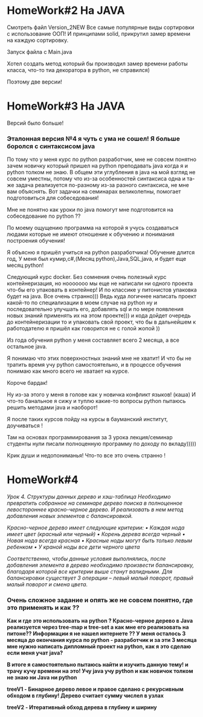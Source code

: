 # HomeWork#2 На JAVA
Смотреть файл Version_2NEW
Все самые популярные виды сортировки с использование ООП!
И принципами solid, прикрутил замер времени на каждую сортировку.

Запуск файла с Main.java

Хотел создать метод который бы производил замер времени работы класса, что-то тиа декоратора в python, не справился)

Поэтому две версии!
# HomeWork#3 На JAVA
Версий было больше!
### Эталонная версия №4 я чуть с ума не сошел! Я больше боролся с синтаксисом java
По тому что у меня курс по python разработчик, мне не совсем понятно зачем новичку который пришел на python
преподавать java когда я и python толком не знаю.
В общем эти углубления в java на мой взгляд не совсем уместны, потому что из-за особенностей синтаксиса одна и та-же
задача реализуется по-разному из-за разного синтаксиса, не мне вам объяснять.
Вот задачки на семинарах великолепны, помогает подготовиться для собеседования!

Мне не понятно как уроки по java помогут мне подготовится на собеседование по python ??

По моему ощущению программа на которой я учусь создаваться людами которые не имеют отношение к обучению и понимания
построения обучения!

Я объясню я пришёл учиться на python разработчика! Обучение длится год,
У меня был кумир,c#,(Месяц python),Java,SQL,java, и будет еще месяц python!

Следующий курс docker. Без сомнения очень полезный курс контейнеризация, но нооооооо мы еще не написали ни одного
проекта что-бы его упаковать в контейнер! И по классике у питонистов упаковка будет на java. Все очень странно)))
Ведь куда логичнее написать проект какой-то по специализации в моем случае на python ну и последовательно улучшать
его, добавлять sql и по мере появления новых знаний применять их на этом проекте))) и кода дойдет очередь до
контейнеризации то и упаковать свой проект, что бы в дальнейшем к работодателю я пришёл как говорится не с голой
жопой ))

Из года обучения python у меня составляет всего 2 месяца, а все остальное java.

Я понимаю что этих поверхностных знаний мне не хватит! И что бы не тратить время учу python самостоятельно, и в
процессе обучения понимаю как много всего не хватает на курсе.

Короче бардак!

Ну из-за этого у меня в голове как у новичка конфликт языков! (каша)
И что-то банальное я сижу и туплю какие-то вопросы python пытаюсь решить методами java и наоборот!

Я после таких курсов пойду на курсы в бауманский институт, доучиваться !

Там на основах программирования за 3 урока лекция/семинар студенты нули писали полноценную программу по доходу по
вкладу)))))

Крик души и недопониманья!
Что-то все это очень странно !

# HomeWork#4
_Урок 4. Структуры данных дерево и хэш-таблица
Необходимо превратить собранное на семинаре дерево поиска в полноценное левостороннее красно-черное дерево. И
реализовать в нем метод добавления новых элементов с балансировкой._

_Красно-черное дерево имеет следующие критерии:
• Каждая нода имеет цвет (красный или черный)
• Корень дерева всегда черный
• Новая нода всегда красная
• Красные ноды могут быть только левым ребенком
• У краной ноды все дети черного цвета_

_Соответственно, чтобы данные условия выполнялись, после добавления элемента в дерево необходимо произвести
балансировку, благодаря которой все критерии выше станут валидными. Для балансировки существует 3 операции – левый малый поворот, правый малый поворот и смена цвета._

### Очень сложное задание и опять же не совсем понятно, где это применять и как ??
**Как и где это использовать на python ?
Красно-черное дерево в Java реализуется через tree-map и tree-set а как мне его реализовать на питоне??
Информации я не нашел интернете ??
У меня осталось 3 месяца до окончания курса по python - разработчик и за эти 3 месяца мне нужно написать дипломный
проект на python, как я это сделаю если меня учат java?**

**В итоге я самостоятельно пытаюсь найти и изучить данную тему! и трачу кучу времени на это! Учу java учу python и
как новичок толком не знаю ни Java ни python**

**treeV1 - Бинарное дерево левое и правое сделано с рекурсивным обходом в глубину!
Дерево считает сумму числел в узлах**

**treeV2 - Итеративный обход дерева в глубину и ширину**